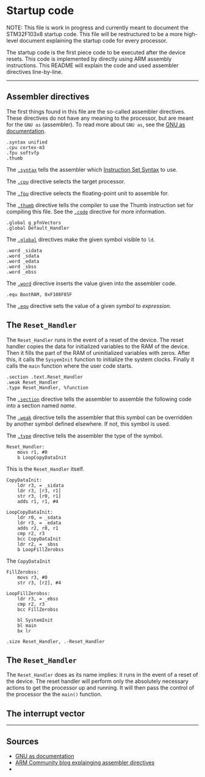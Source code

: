 # Startup code

NOTE: This file is work in progress and currently meant to document the STM32F103x8 startup code. This file will be restructured to be a more high-level document explaining the startup code for every processor.

The startup code is the first piece code to be executed after the device resets. This code is implemented by directly using ARM assembly instructions. This README will explain the code and used assembler directives line-by-line.

---

## Assembler directives

The first things found in this file are the so-called assembler directives. These directives do not have any meaning to the processor, but are meant for the `GNU as` (assembler). To read more about `GNU as`, see the [GNU as documentation](https://sourceware.org/binutils/docs/as/index.html).

```
.syntax unified
.cpu cortex-m3
.fpu softvfp
.thumb
```

The [`.syntax`](https://sourceware.org/binutils/docs/as/ARM-Directives.html#index-_002esyntax-directive_002c-ARM) tells the assembler which [Instruction Set Syntax](https://sourceware.org/binutils/docs/as/ARM_002dInstruction_002dSet.html#ARM_002dInstruction_002dSet) to use. 

The [`.cpu`](https://sourceware.org/binutils/docs/as/ARM-Directives.html#index-_002ecpu-directive_002c-ARM) directive selects the target processor.

The [`.fpu`](https://sourceware.org/binutils/docs/as/ARM-Directives.html#index-_002efpu-directive_002c-ARM) directive selects the floating-point unit to assemble for.

The [`.thumb`](https://sourceware.org/binutils/docs/as/ARM-Directives.html#index-_002ethumb-directive_002c-ARM) directive tells the compiler to use the Thumb instruction set for compiling this file. See the [`.code`](https://sourceware.org/binutils/docs/as/ARM-Directives.html#index-_002ecode-directive_002c-ARM) directive for more information.

```
.global g_pfnVectors
.global Default_Handler
```

The [`.global`](https://sourceware.org/binutils/docs/as/Global.html#Global) directives make the given symbol visible to `ld`.

```
.word _sidata
.word _sdata
.word _edata
.word _sbss
.word _ebss
```

The [`.word`](https://sourceware.org/binutils/docs/as/Word.html#Word) directive inserts the value given into the assembler code.

```
.equ BootRAM, 0xF108F85F
```

The [`.equ`](https://sourceware.org/binutils/docs/as/Equ.html#Equ) directive sets the value of a given _symbol_ to _expression_.

## The `Reset_Handler`

The `Reset_Handler` runs in the event of a reset of the device. The reset handler copies the data for initialized variables to the RAM of the device. Then it fills the part of the RAM of uninitialized variables with zeros. After this, it calls the `SysyemInit` function to initialize the system clocks. Finally it calls the `main` function where the user code starts.

```
.section .text.Reset_Handler
.weak Reset_Handler
.type Reset_Handler, %function
```

The [`.section`](https://sourceware.org/binutils/docs/as/Section.html#Section) directive tells the assembler to assemble the following code into a section named _name_.

The [`.weak`](https://sourceware.org/binutils/docs/as/Weak.html#Weak) directive tells the assembler that this symbol can be overridden by another symbol defined elsewhere. If not, this symbol is used.

The [`.type`](https://sourceware.org/binutils/docs/as/Type.html#Type) directive tells the assembler the type of the symbol.

```
Reset_Handler:
    movs r1, #0
    b LoopCopyDataInit
```

This is the `Reset_Handler` itself. 

```
CopyDataInit:
    ldr r3, = _sidata
    ldr r3, [r3, r1]
    str r3, [r0, r1]
    adds r1, r1, #4

LoopCopyDataInit:
    ldr r0, = _sdata
    ldr r3, = _edata
    adds r2, r0, r1
    cmp r2, r3
    bcc CopyDataInit
    ldr r2, = _sbss
    b LoopFillZerobss
```

The `CopyDataInit`

```
FillZerobss:
    movs r3, #0
    str r3, [r2], #4

LoopFillZerobss:
    ldr r3, = _ebss
    cmp r2, r3
    bcc FillZerobss

    bl SystemInit
    bl main
    bx lr
```

```
.size Reset_Handler, .-Reset_Handler
```

## The `Reset_Handler`

The `Reset_Handler` does as its name implies: it runs in the event of a reset of the device. The reset handler will perform only the absolutely necessary actions to get the processor up and running. It will then pass the control of the processor the the `main()` function.

## The interrupt vector

---

## Sources

 * [GNU as documentation](https://sourceware.org/binutils/docs/as/index.html)
 * [ARM Community blog explainging assembler directives](https://community.arm.com/processors/b/blog/posts/useful-assembler-directives-and-macros-for-the-gnu-assembler)
 * 